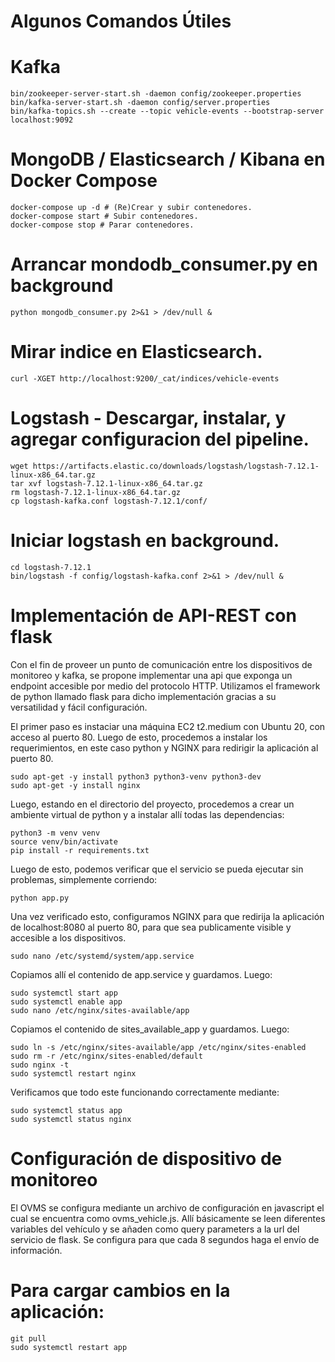 # Algunos Comandos Útiles
# Kafka

    bin/zookeeper-server-start.sh -daemon config/zookeeper.properties
    bin/kafka-server-start.sh -daemon config/server.properties
    bin/kafka-topics.sh --create --topic vehicle-events --bootstrap-server localhost:9092

# MongoDB / Elasticsearch / Kibana en Docker Compose

    docker-compose up -d # (Re)Crear y subir contenedores.
    docker-compose start # Subir contenedores.
    docker-compose stop # Parar contenedores.

# Arrancar mondodb_consumer.py en background

    python mongodb_consumer.py 2>&1 > /dev/null &

# Mirar indice en Elasticsearch.

    curl -XGET http://localhost:9200/_cat/indices/vehicle-events

# Logstash - Descargar, instalar, y agregar configuracion del pipeline.

    wget https://artifacts.elastic.co/downloads/logstash/logstash-7.12.1-linux-x86_64.tar.gz
    tar xvf logstash-7.12.1-linux-x86_64.tar.gz
    rm logstash-7.12.1-linux-x86_64.tar.gz
    cp logstash-kafka.conf logstash-7.12.1/conf/

# Iniciar logstash en background.

    cd logstash-7.12.1
    bin/logstash -f config/logstash-kafka.conf 2>&1 > /dev/null &


# Implementación de API-REST con flask
Con el fin de proveer un punto de comunicación entre los
dispositivos de monitoreo y kafka, se propone implementar una 
api que exponga un endpoint accesible por medio del protocolo HTTP. 
Utilizamos el framework de python llamado flask para dicho implementación gracias 
a su versatilidad y fácil configuración.

El primer paso es instaciar una máquina EC2 t2.medium con Ubuntu 20, con acceso al puerto 80. Luego de esto,
procedemos a instalar los requerimientos, en este caso python y NGINX para redirigir
la aplicación al puerto 80.
```
sudo apt-get -y install python3 python3-venv python3-dev
sudo apt-get -y install nginx
```

Luego, estando en el directorio del proyecto, procedemos a crear un ambiente virtual
de python y a instalar allí todas las dependencias:
```
python3 -m venv venv
source venv/bin/activate
pip install -r requirements.txt
```
Luego de esto, podemos verificar que el servicio se pueda ejecutar sin problemas,
simplemente corriendo:
```
python app.py
```
Una vez verificado esto, configuramos NGINX para que redirija la aplicación de
localhost:8080 al puerto 80, para que sea publicamente visible y accesible 
a los dispositivos.
```
sudo nano /etc/systemd/system/app.service
```
Copiamos allí el contenido de app.service y guardamos. Luego:
```
sudo systemctl start app
sudo systemctl enable app
sudo nano /etc/nginx/sites-available/app
```
Copiamos el contenido de sites_available_app y guardamos. Luego:
```
sudo ln -s /etc/nginx/sites-available/app /etc/nginx/sites-enabled
sudo rm -r /etc/nginx/sites-enabled/default
sudo nginx -t
sudo systemctl restart nginx
```
Verificamos que todo este funcionando correctamente mediante:
```
sudo systemctl status app
sudo systemctl status nginx
```

# Configuración de dispositivo de monitoreo
El OVMS se configura mediante un archivo de configuración en javascript el cual 
se encuentra como ovms_vehicle.js. Allí básicamente se leen diferentes variables
del vehículo y se añaden como query parameters a la url del servicio de flask. 
Se configura para que cada 8 segundos haga el envío de información.

# Para cargar cambios en la aplicación:
```
git pull
sudo systemctl restart app
```
